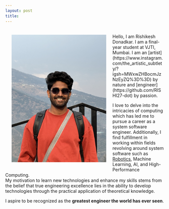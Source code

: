 ```yaml
---
layout: post
title: 
---
```


<!-- <div class="row" style="float: left; padding: 10px">
    <img src="/assets/Photo3.jpeg" width="300" style="padding: 10px"/>
</div> -->
<!-- <br>
Hey, I am Rishikesh Donadkar. I am a Pre-final year student at VJTI, Mumbai. I am a tech enthusiast and am interested in fields of engineering like Embedded-Systems, compilers, OS and Robotics.
<br>

Feel free to go through the [blogs](/blogs) that I have written.

<hr>
Apart from technical stuff I am also good at drawing and painting, My artwork can be found on my [Instagram](https://www.instagram.com/__rishi_donadkar/) profile. Do drop a like if you love my artwork ;) -->

<div class="row" style="float: left; padding: 10px">
    <img src="/assets/Rishikesh3.JPG" alt="gsoc_icon" width="300" style="padding: 10px"/>
</div>
<br>
Hello, I am Rishikesh Donadkar. 
I am a final-year student at VJTI, Mumbai. I am an [artist](https://www.instagram.com/the_artistic_subtlety/?igsh=MWxwZHBocmJzNzEyZQ%3D%3D) by nature and [engineer](https://github.com/RISHI27-dot) by passion. 

I love to delve into the intricacies of computing which has led me to pursue a career as a system software engineer. Additionally, I find fulfillment in working within fields revolving around system software such as [Robotics](https://sravjti.in/), Machine Learning, AI, and High-Performance Computing.
<br>
My motivation to learn new technologies and enhance my skills stems from the belief that true engineering excellence lies in the ability to develop technologies through the practical application of theoretical knowledge. 

I aspire to be recognized as the **greatest engineer the world has ever seen**.

<br>